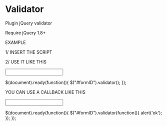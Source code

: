 Validator
=========

Plugin jQuery validator

Require jQuery 1.8+

EXAMPLE

1/ INSERT THE SCRIPT
<script type="text/javascript" src="validator.js"></script>


2/ USE IT LIKE THIS
<form id="formID">
  <input type="text" name="name" data-rules="required" data-name="Name of the field" />
</form>
$(document).ready(function(){
  $("#formID").validator();
});

YOU CAN USE A CALLBACK LIKE THIS
<form id="formID">
  <input type="text" name="name" data-rules="required" data-name="Name of the field" />
</form>
$(document).ready(function(){
  $("#formID").validator(function(){
    alert('ok');
  });
});
